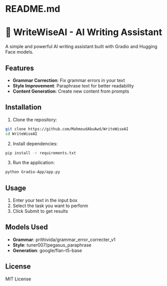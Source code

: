 # README.md
# 🧠 WriteWiseAI - AI Writing Assistant

A simple and powerful AI writing assistant built with Gradio and Hugging Face models.

## Features

- **Grammar Correction**: Fix grammar errors in your text
- **Style Improvement**: Paraphrase text for better readability
- **Content Generation**: Create new content from prompts

## Installation

1. Clone the repository:
```bash
git clone https://github.com/MahmoudAbuAwd/WriteWiseAI
cd WriteWiseAI
```

2. Install dependencies:
```bash
pip install -r requirements.txt
```

3. Run the application:
```bash
python Gradio-App/app.py
```

## Usage

1. Enter your text in the input box
2. Select the task you want to perform
3. Click Submit to get results

## Models Used

- **Grammar**: prithivida/grammar_error_correcter_v1
- **Style**: tuner007/pegasus_paraphrase
- **Generation**: google/flan-t5-base

## License

MIT License
